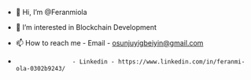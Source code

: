 - 👋 Hi, I’m @Feranmiola
- 👀 I’m interested in Blockchain Development

- 📫 How to reach me - Email - osunjuyigbeiyin@gmail.com
-                     - Linkedin - https://www.linkedin.com/in/feranmi-ola-0302b9243/


